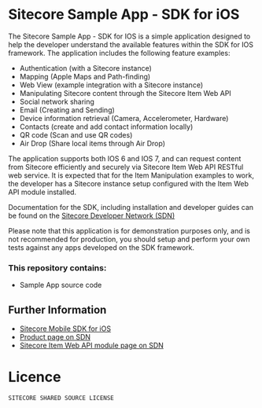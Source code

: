 Sitecore Sample App - SDK  for iOS
======================================

The Sitecore Sample App - SDK for IOS is a simple application designed to help the developer understand the available features within the SDK for IOS framework. The application includes the following feature examples:

 * Authentication (with a Sitecore instance)
 * Mapping (Apple Maps and Path-finding) 
 * Web View (example integration with a Sitecore instance)
 *  Manipulating Sitecore content through the Sitecore Item Web API
 * Social network sharing 
 * Email (Creating and Sending)
 * Device information retrieval (Camera, Accelerometer, Hardware)
 * Contacts (create and add contact information locally)
 * QR code (Scan and use QR codes)
 * Air Drop (Share local items through Air Drop)



The application supports both IOS 6 and IOS 7, and can request content from Sitecore efficiently and securely via Sitecore Item Web API RESTful web service. It is expected that for the Item Manipulation examples to work, the developer has a Sitecore instance setup configured with the Item Web API module installed.

Documentation for the SDK, including installation and developer guides can be found on the [Sitecore Developer Network (SDN)][3]

Please note that this application is for demonstration purposes only, and is not recommended for production, you should setup and perform your own tests against any apps developed on the SDK framework.


### This repository contains:
 * Sample App source code 

## Further Information
 * [Sitecore Mobile SDK for iOS][4]
 * [Product page on SDN][1]
 * [Sitecore Item Web API module page on SDN][2]
 
# Licence
```
SITECORE SHARED SOURCE LICENSE
```

 [1]: http://sdn.sitecore.net/Products/Sitecore%20Mobile%20SDK/Sitecore%20Mobile%20SDK%20for%20iOS.aspx
 [2]: http://sdn.sitecore.net/Products/Sitecore%20Item%20Web%20API.aspx
 [3]: http://sdn.sitecore.net/Products/Sitecore%20Mobile%20SDK.aspx
 [4]: https://github.com/Sitecore/sitecore-ios-sdk
